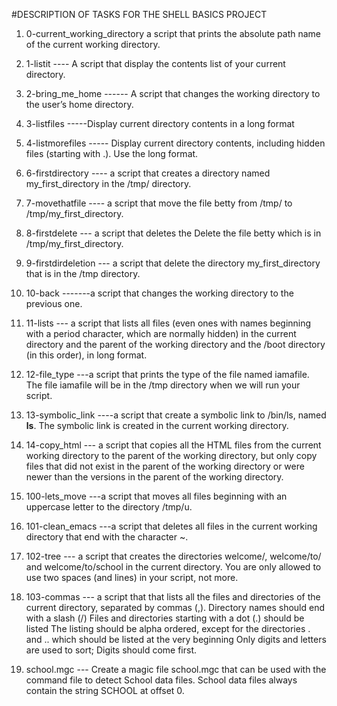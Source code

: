 #DESCRIPTION OF TASKS FOR THE SHELL BASICS PROJECT

1. 0-current_working_directory  a script that prints the absolute path name of the current working directory.

2. 1-listit ---- A script that display the contents list of your current directory.

3. 2-bring_me_home ------ A script that changes the working directory to the user’s home directory.

4. 3-listfiles -----Display current directory contents in a long format

5. 4-listmorefiles ----- Display current directory contents, including hidden files (starting with .). Use the long format.
12. 6-firstdirectory ----  a script that creates a directory named my_first_directory in the /tmp/ directory.

8. 7-movethatfile ---- a script that move the file betty from /tmp/ to /tmp/my_first_directory.

9. 8-firstdelete --- a script that deletes the Delete the file betty which is in /tmp/my_first_directory.

10. 9-firstdirdeletion --- a script that delete the directory my_first_directory that is in the /tmp directory.

11. 10-back -------a script that changes the working directory to the previous one.

12. 11-lists --- a script that lists all files (even ones with names beginning with a period character, which are normally hidden) in the current directory and the parent of the working directory and the /boot directory (in this order), in long format.

13. 12-file_type ---a script that prints the type of the file named iamafile. The file iamafile will be in the /tmp directory when we will run your script.

14. 13-symbolic_link ----a script that create a symbolic link to /bin/ls, named __ls__. The symbolic link is created in the current working directory.

15. 14-copy_html ---  a script that copies all the HTML files from the current working directory to the parent of the working directory, but only copy files that did not exist in the parent of the working directory or were newer than the versions in the parent of the working directory.

16. 100-lets_move ---a script that moves all files beginning with an uppercase letter to the directory /tmp/u.

17. 101-clean_emacs ---a script that deletes all files in the current working directory that end with the character ~.

18. 102-tree --- a script that creates the directories welcome/, welcome/to/ and welcome/to/school in the current directory.  You are only allowed to use two spaces (and lines) in your script, not more.

19. 103-commas --- a script that that lists all the files and directories of the current directory, separated by commas (,).  Directory names should end with a slash (/) Files and directories starting with a dot (.) should be listed The listing should be alpha ordered, except for the directories . and .. which should be listed at the very beginning Only digits and letters are used to sort; Digits should come first.

20. school.mgc --- Create a magic file school.mgc that can be used with the command file to detect School data files. School data files always contain the string SCHOOL at offset 0.
